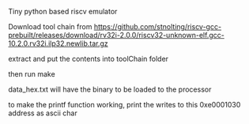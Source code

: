 Tiny python based riscv emulator


Download tool chain from 
https://github.com/stnolting/riscv-gcc-prebuilt/releases/download/rv32i-2.0.0/riscv32-unknown-elf.gcc-10.2.0.rv32i.ilp32.newlib.tar.gz



extract and put the contents into toolChain folder



then run make

data_hex.txt will have the binary to be loaded to the processor

to make the printf function working, print the writes to this 0xe0001030 address as ascii char
